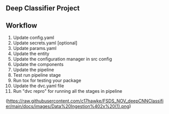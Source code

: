 ## Deep Classifier Project

## Workflow
1. Update config.yaml
2. Update secrets.yaml [optional]
3. Update params.yaml
4. Update the entity
5. Update the configuration manager in src config
6. Update the components
7. Update the pipeline
8. Test run pipeline stage
9. Run tox for testing your package
10. Update the dvc.yaml file
11. Run "dvc repro" for running all the stages in pipeline

(https://raw.githubusercontent.com/c17hawke/FSDS_NOV_deepCNNClassifier/main/docs/images/Data%20Ingestion%402x%20(1).png)